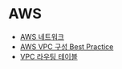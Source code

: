 # AWS

- [AWS 네트워크](./AWS%20네트워크.md)
- [AWS VPC 구성 Best Practice](./AWS%20VPC%20구성%20Best%20Practice.md)
- [VPC 라우팅 테이블](./VPC%20라우팅%20테이블.md)
